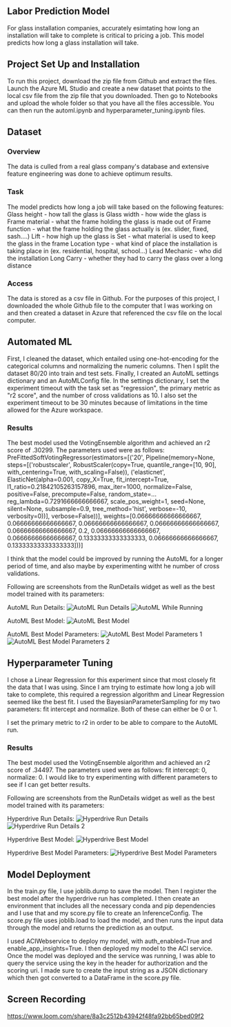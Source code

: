 ## Labor Prediction Model

For glass installation companies, accurately esimtating how long an installation will take to complete is critical to pricing a job. This model predicts how long a glass installation will take.

## Project Set Up and Installation
To run this project, download the zip file from Github and extract the files. Launch the Azure ML Studio and create a new dataset that points to the local csv file from the zip file that you downloaded. Then go to Notebooks and upload the whole folder so that you have all the files accessible. You can then run the automl.ipynb and hyperparameter_tuning.ipynb files.

## Dataset

### Overview
The data is culled from a real glass company's database and extensive feature engineering was done to achieve optimum results. 

### Task
The model predicts how long a job will take based on the following features:
Glass height - how tall the glass is
Glass width - how wide the glass is
Frame material - what the frame holding the glass is made out of
Frame function - what the frame holding the glass actually is (ex. slider, fixed, sash....)
Lift - how high up the glass is
Set - what material is used to keep the glass in the frame
Location type - what kind of place the installation is taking place in (ex. residential, hospital, school...)
Lead Mechanic - who did the installation
Long Carry - whether they had to carry the glass over a long distance

### Access
The data is stored as a csv file in Github. For the purposes of this project, I downloaded the whole Github file to the computer that I was working on and then created a dataset in Azure that referenced the csv file on the local computer.

## Automated ML
First, I cleaned the dataset, which entailed using one-hot-encoding for the categorical columns and normalizing the numeric columns. Then I split the dataset 80/20 into train and test sets. Finally, I created an AutoML settings dictionary and an AutoMLConfig file. In the settings dictionary, I set the experiment timeout  with the task set as "regression", the primary metric as "r2 score", and the number of cross validations as 10. I also set the experiment timeout to be 30 minutes because of limitations in the time allowed for the Azure workspace. 

### Results
The best model used the VotingEnsemble algorithm and achieved an r2 score of .30299. The parameters used were as follows:
PreFittedSoftVotingRegressor(estimators=[('20', Pipeline(memory=None, steps=[('robustscaler', RobustScaler(copy=True, quantile_range=[10, 90], with_centering=True, with_scaling=False)), ('elasticnet', ElasticNet(alpha=0.001, copy_X=True, fit_intercept=True, l1_ratio=0.21842105263157896, max_iter=1000, normalize=False, positive=False, precompute=False, random_state=... reg_lambda=0.7291666666666667, scale_pos_weight=1, seed=None, silent=None, subsample=0.9, tree_method='hist', verbose=-10, verbosity=0))], verbose=False))], weights=[0.06666666666666667, 0.06666666666666667, 0.06666666666666667, 0.06666666666666667, 0.06666666666666667, 0.2, 0.06666666666666667, 0.06666666666666667, 0.13333333333333333, 0.06666666666666667, 0.13333333333333333]))]

I think that the model could be improved by running the AutoML for a longer period of time, and also maybe by experimenting witht he number of cross validations.

Following are screenshots from the RunDetails widget as well as the best model trained with its parameters:

AutoML Run Details:
![AutoML Run Details](https://github.com/SLane35/nd00333-capstone/blob/master/starter_file/AutoML%20Run%20Details.png)
![AutoML While Running](https://github.com/SLane35/nd00333-capstone/blob/master/starter_file/AutoML%20While%20Running.png)

AutoML Best Model:
![AutoML Best Model](https://github.com/SLane35/nd00333-capstone/blob/master/starter_file/AutoML%20Best%20Model.png)

AutoML Best Model Parameters:
![AutoML Best Model Parameters 1](https://github.com/SLane35/nd00333-capstone/blob/master/starter_file/AutoML%20Parameters1.png)
![AutoML Best Model Parameters 2](https://github.com/SLane35/nd00333-capstone/blob/master/starter_file/AutoML%20Parameters2.png)

## Hyperparameter Tuning
I chose a Linear Regression for this experiment since that most closely fit the data that I was using. Since I am trying to estimate how long a job will take to complete, this required a regression algorithm and Linear Regression seemed like the best fit. I used the BayesianParameterSampling for my two parameters: fit intercept and normalize. Both of these can either be 0 or 1. 

I set the primary metric to r2 in order to be able to compare to the AutoML run.

### Results
The best model used the VotingEnsemble algorithm and achieved an r2 score of .34497. The parameters used were as follows: fit intercept: 0, normalize: 0. I would like to try experimenting with different parameters to see if I can get better results. 

Following are screenshots from the RunDetails widget as well as the best model trained with its parameters:

Hyperdrive Run Details:
![Hyperdrive Run Details](https://github.com/SLane35/nd00333-capstone/blob/master/starter_file/Hyperdrive%20Run%20Details.png)
![Hyperdrive Run Details 2](https://github.com/SLane35/nd00333-capstone/blob/master/starter_file/Hyperdrive%20Run%20Details%202.png)

Hyperdrive Best Model:
![Hyperdrive Best Model](https://github.com/SLane35/nd00333-capstone/blob/master/starter_file/Hyperdrive%20Best%20Run.png)

Hyperdrive Best Model Parameters:
![Hyperdrive Best Model Parameters](https://github.com/SLane35/nd00333-capstone/blob/master/starter_file/Hyperdrive%20Best%20Model%20Parameters.png)

## Model Deployment
In the train.py file, I use joblib.dump to save the model. Then I register the best model after the hyperdrive run has completed. I then create an environment that includes all the necessary conda and pip dependencies and I use that and my score.py file to create an InferenceConfig. The score.py file uses joblib.load to load the model, and then runs the input data through the model and returns the prediction as an output. 

I used ACIWebservice to deploy my model, with auth_enabled=True and enable_app_insights=True. I then deployed my model to the ACI service. Once the model was deployed and the service was running, I was able to query the service using the key in the header for authorization and the scoring uri. I made sure to create the input string as a JSON dictionary which then got converted to a DataFrame in the score.py file. 

## Screen Recording
https://www.loom.com/share/8a3c2512b43942f48fa92bb65bed09f2


